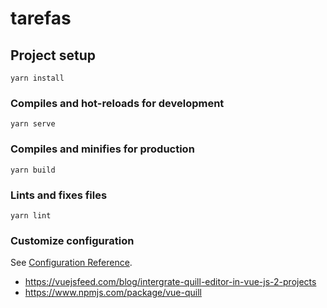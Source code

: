 # tarefas

## Project setup
```
yarn install
```

### Compiles and hot-reloads for development
```
yarn serve
```

### Compiles and minifies for production
```
yarn build
```

### Lints and fixes files
```
yarn lint
```

### Customize configuration
See [Configuration Reference](https://cli.vuejs.org/config/).

- https://vuejsfeed.com/blog/intergrate-quill-editor-in-vue-js-2-projects
- https://www.npmjs.com/package/vue-quill
